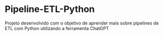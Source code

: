 # Pipeline-ETL-Python
Projeto desenvolvido com o objetivo de aprender mais sobre pipelines de ETL com Python utilizando a ferramenta ChatGPT
